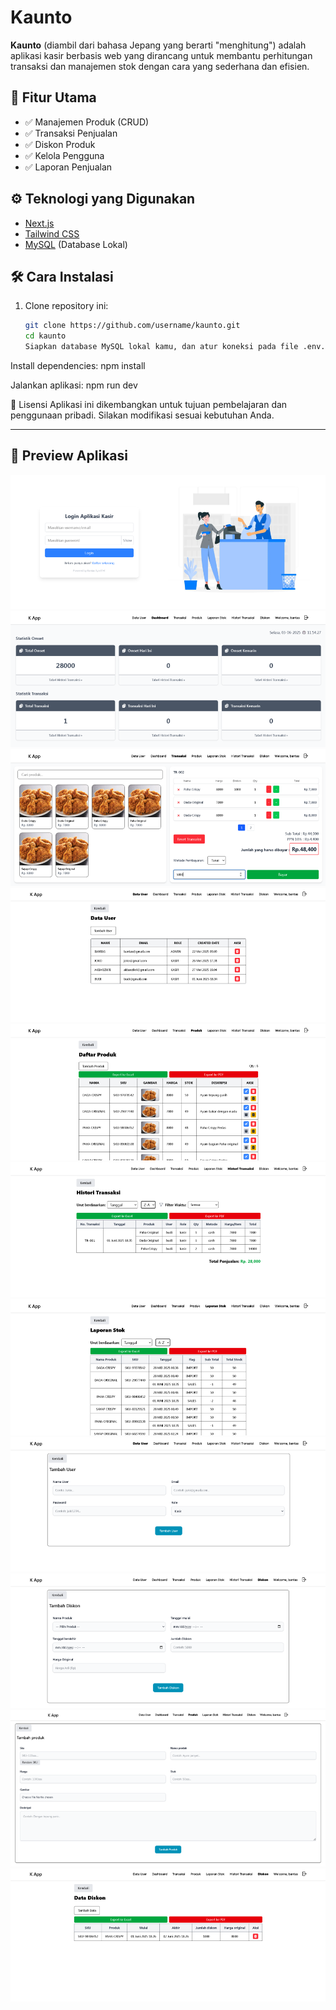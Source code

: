 # Kaunto

**Kaunto** (diambil dari bahasa Jepang yang berarti "menghitung") adalah aplikasi kasir berbasis web yang dirancang untuk membantu perhitungan transaksi dan manajemen stok dengan cara yang sederhana dan efisien.

## 🚀 Fitur Utama

- ✅ Manajemen Produk (CRUD)
- ✅ Transaksi Penjualan
- ✅ Diskon Produk
- ✅ Kelola Pengguna
- ✅ Laporan Penjualan

## ⚙️ Teknologi yang Digunakan

- [Next.js](https://nextjs.org/)
- [Tailwind CSS](https://tailwindcss.com/)
- [MySQL](https://www.mysql.com/) (Database Lokal)

## 🛠️ Cara Instalasi

1. Clone repository ini:
   ```bash
   git clone https://github.com/username/kaunto.git
   cd kaunto
   Siapkan database MySQL lokal kamu, dan atur koneksi pada file .env.local.
   ```

Install dependencies:
npm install

Jalankan aplikasi:
npm run dev

📄 Lisensi
Aplikasi ini dikembangkan untuk tujuan pembelajaran dan penggunaan pribadi. Silakan modifikasi sesuai kebutuhan Anda.

---

## 📸 Preview Aplikasi

![Tampilan Form Login](./public/images/Form_Login.png)
![Tampilan Dashboard](./public/images/Dashboard.png)
![Tampilan Transaksi](./public/images/Transaksi.png)
![Tampilan Data User](./public/images/Data_User.png)
![Tampilan Daftar Produk](./public/images/Daftar_Produk.png)
![Tampilan Histori Transaksi](./public/images/Histori_Transaksi.png)
![Tampilan Laporan Stok](./public/images/Laporan_Stok.png)
![Tampilan Form Input User](./public/images/Form_Input_User.png)
![Tampilan Form Input Data Diskon](./public/images/Form_Input_Data_Diskon.png)
![Tampilan Form Input Data Produk](./public/images/Form_Input_Produk.png)
![Tampilan Data Diskon](./public/images/Data_Diskon.png)
